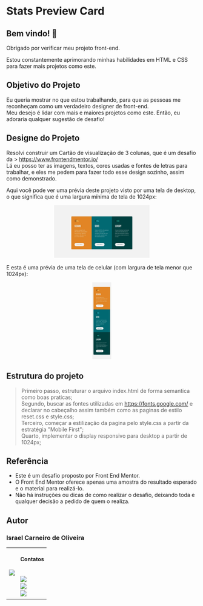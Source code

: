 # Stats Preview Card

## Bem vindo! 👋

Obrigado por verificar meu projeto front-end.

Estou constantemente aprimorando minhas habilidades em HTML e CSS para fazer mais projetos como este.

## Objetivo do Projeto

Eu queria mostrar no que estou trabalhando, para que as pessoas me reconheçam como um verdadeiro designer de front-end.<br>
Meu desejo é lidar com mais e maiores projetos como este. Então, eu adoraria qualquer sugestão de desafio!

## Designe do Projeto

Resolvi construir um Cartão de visualização de 3 colunas, que é um desafio da > https://www.frontendmentor.io/ <br>
Lá eu posso ter as imagens, textos, cores usadas e fontes de letras para trabalhar, e eles me pedem para fazer todo esse design sozinho, assim como demonstrado.

Aqui você pode ver uma prévia deste projeto visto por uma tela de desktop, o que significa que é uma largura mínima de tela de 1024px:

<div align="center">
  <img width=50% src="./images/desktop-design.jpg" alt="Visualização Desktop">
</div>

E esta é uma prévia de uma tela de celular (com largura de tela menor que 1024px):

<div align="center">
  <img width=10% src="./images/mobile-design.jpg" alt="Visualização Mobile">
</div>

## Estrutura do projeto

>Primeiro passo, estruturar o arquivo index.html de forma semantica como boas praticas;<br>
>Segundo, buscar as fontes utilizadas em https://fonts.google.com/ e declarar no cabeçalho assim também como as paginas de estilo reset.css e style.css;<br>
>Terceiro, começar a estilização da pagina pelo style.css a partir da estratégia "Mobile First";<br>
>Quarto, implementar o display responsivo para desktop a partir de 1024px;<br>

## Referência
* Este é um desafio proposto por Front End Mentor.
* O Front End Mentor oferece apenas uma amostra do resultado esperado e o material para realizá-lo.
* Não há instruções ou dicas de como realizar o desafio, deixando toda e qualquer decisão a pedido de quem o realiza.

## Autor

### Israel Carneiro de Oliveira
 
<table border: none;" border="0" cellpadding="0">
 <td>
  <img width="200px" src="https://avatars.githubusercontent.com/u/113190387?s=400&u=3c497e66670ff827854b02bfd769529a19c9b5b1&v=4" rel="foto Israel Carneiro" />
 </td>
 <td>
  <h4>Contatos</h4><br>
  <a href="https://www.linkedin.com/in/ israel-carneiro-de-oliveira" target="_blank"><img src="https://img.shields.io/badge/-LinkedIn-%230077B5?style=for-the-badge&logo=linkedin&logoColor=white" rel="LinkedIn" /></a><br>
  <a href="https://instagram.com/webcarneiro" target="_blank"><img src="https://img.shields.io/badge/-Instagram-%23E4405F?style=for-the-badge&logo=instagram&logoColor=white" rel="Instagran" /></a><br>
  <a href="https://www.frontendmentor.io/profile/Israel-Carneiro" target="_blank"><img src="https://img.shields.io/badge/-Frontend%20Mentor-5F3DC4?style=for-the-badge&logo=FrontendMentor&logoColor=white&link=" rel="FrontEnd Mentor" /><a>
 </td>
</table>
